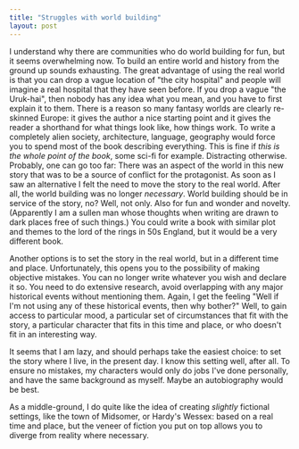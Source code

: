 ```yaml
---
title: "Struggles with world building"
layout: post
---
```


I understand why there are communities who do world building for fun, but it seems overwhelming now. To build an entire world and history from the ground up sounds exhausting. The great advantage of using the real world is that you can drop a vague location of "the city hospital" and people will imagine a real hospital that they have seen before. If you drop a vague "the Uruk-hai", then nobody has any idea what you mean, and you have to first explain it to them. There is a reason so many fantasy worlds are clearly re-skinned Europe: it gives the author a nice starting point and it gives the reader a shorthand for what things look like, how things work. To write a completely alien society, architecture, language, geography would force you to spend most of the book describing everything. This is fine if _this is the whole point of the book_, some sci-fi for example. Distracting otherwise. Probably, one can go too far: There was an aspect of the world in this new story that was to be a source of conflict for the protagonist. As soon as I saw an alternative I felt the need to move the story to the real world. After all, the world building was no longer _necessary_.  World building should be in service of the story, no? Well, not only. Also for fun and wonder and novelty. (Apparently I am a sullen man whose thoughts when writing are drawn to dark places free of such things.) You could write a book with similar plot and themes to the lord of the rings in 50s England, but it would be a very different book.

Another options is to set the story in the real world, but in a different time and place. Unfortunately, this opens you to the possibility of making objective mistakes. You can no longer write whatever you wish and declare it so. You need to do extensive research, avoid overlapping with any major historical events without mentioning them. Again, I get the feeling "Well if I'm not using any of these historical events, then why bother?" Well, to gain access to particular mood, a particular set of circumstances that fit with the story, a particular character that fits in this time and place, or who doesn't fit in an interesting way.

It seems that I am lazy, and should perhaps take the easiest choice: to set the story where I live, in the present day. I know this setting well, after all. To ensure no mistakes, my characters would only do jobs I've done personally, and have the same background as myself. Maybe an autobiography would be best.

As a middle-ground, I do quite like the idea of creating _slightly_ fictional settings, like the town of Midsomer, or Hardy's Wessex: based on a real time and place, but the veneer of fiction you put on top allows you to diverge from reality where necessary.
